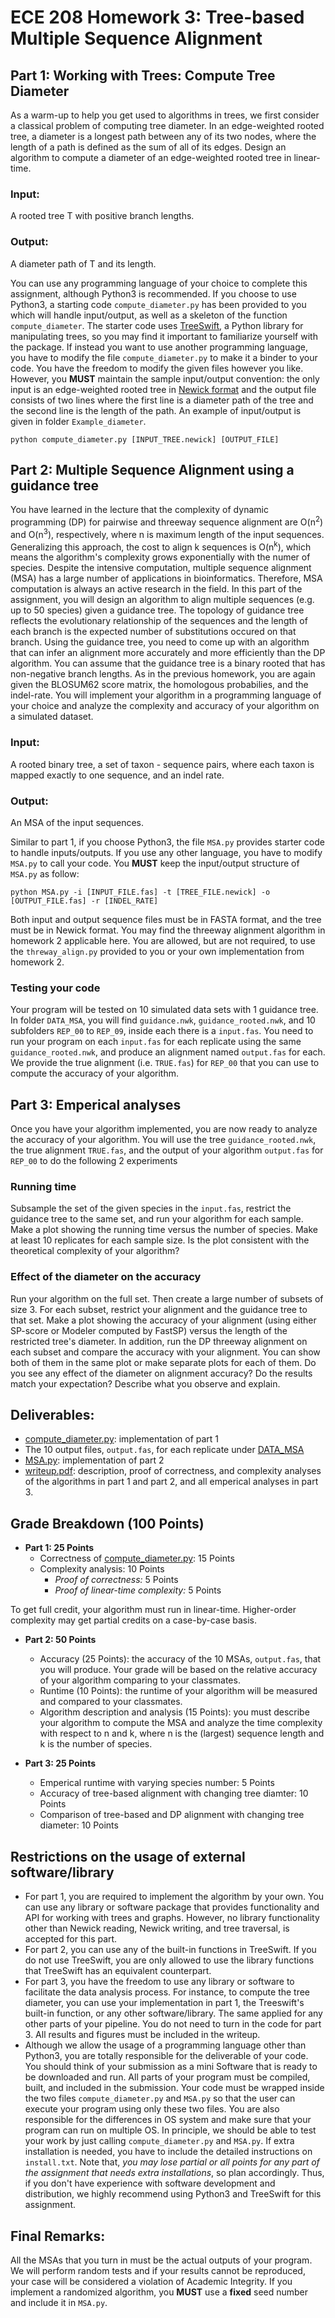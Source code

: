 # ECE 208 Homework 3: Tree-based Multiple Sequence Alignment 

## Part 1: Working with Trees: Compute Tree Diameter
As a warm-up to help you get used to algorithms in trees, we first consider a classical problem of computing tree diameter. In an edge-weighted rooted tree, a diameter is a longest path between any of its two nodes, where the length of a path is defined as the sum of all of its edges. Design an algorithm to compute a diameter of an edge-weighted rooted tree in linear-time.

### Input: 
A rooted tree T with positive branch lengths.

### Output:
A diameter path of T and its length.

You can use any programming language of your choice to complete this assignment, although Python3 is recommended. If you choose to use Python3, a starting code ```compute_diameter.py``` has been provided to you which will handle input/output, as well as a skeleton of the function ```compute_diameter```. The starter code uses [TreeSwift](https://niemasd.github.io/TreeSwift/), a Python library for manipulating trees, so you may find it important to familiarize yourself with the package. If instead you want to use another programming language, you have to modify the file ```compute_diameter.py``` to make it a binder to your code. You have the freedom to modify the given files however you like. However, you **MUST** maintain the sample input/output convention: the only input is an edge-weighted rooted tree in [Newick format](https://en.wikipedia.org/wiki/Newick_format) and the output file consists of two lines where the first line is a diameter path of the tree and the second line is the length of the path. An example of input/output is given in folder ```Example_diameter```.

```
python compute_diameter.py [INPUT_TREE.newick] [OUTPUT_FILE]
```

## Part 2: Multiple Sequence Alignment using a guidance tree
You have learned in the lecture that the complexity of dynamic programming (DP) for pairwise and threeway sequence alignment are O(n<sup>2</sup>) and O(n<sup>3</sup>), respectively, where n is maximum length of the input sequences. Generalizing this approach, the cost to align k sequences is O(n<sup>k</sup>), which means the algorithm's complexity grows exponentially with the numer of species. Despite the intensive computation, multiple sequence alignment (MSA) has a large number of applications in bioinformatics. Therefore, MSA computation is always an active research in the field. In this part of the assignment, you will design an algorithm to align multiple sequences (e.g. up to 50 species) given a guidance tree. The topology of guidance tree reflects the evolutionary relationship of the sequences and the length of each branch is the expected number of substitutions occured on that branch. Using the guidance tree, you need to come up with an algorithm that can infer an alignment more accurately and more efficiently than the DP algorithm. You can assume that the guidance tree is a binary rooted that has non-negative branch lengths.
As in the previous homework, you are again given the BLOSUM62 score matrix, the homologous probabilies, and the indel-rate. You will implement your algorithm in a programming language of your choice and analyze the complexity and accuracy of your algorithm on a simulated dataset. 

### Input:
A rooted binary tree, a set of taxon - sequence pairs, where each taxon is mapped exactly to one sequence, and an indel rate.

### Output:
An MSA of the input sequences.

Similar to part 1, if you choose Python3, the file ```MSA.py``` provides starter code to handle inputs/outputs. If you use any other language, you have to modify ```MSA.py``` to call your code. You **MUST** keep the input/output structure of ```MSA.py``` as follow:

```
python MSA.py -i [INPUT_FILE.fas] -t [TREE_FILE.newick] -o [OUTPUT_FILE.fas] -r [INDEL_RATE]
```
Both input and output sequence files must be in FASTA format, and the tree must be in Newick format. You may find the threeway alignment algorithm in homework 2 applicable here. You are allowed, but are not required, to use the ```threway_align.py``` provided to you or your own implementation from homework 2.

### Testing your code
Your program will be tested on 10 simulated data sets with 1 guidance tree. In folder ```DATA_MSA```, you will find ```guidance.nwk```, ```guidance_rooted.nwk```, and 10 subfolders ```REP_00``` to ```REP_09```, inside each there is a ```input.fas```. You need to run your program on each ```input.fas``` for each replicate using the same ```guidance_rooted.nwk```, and produce an alignment named ```output.fas``` for each. We provide the true alignment (i.e. ```TRUE.fas```) for ```REP_00``` that you can use to compute the accuracy of your algorithm.

## Part 3: Emperical analyses
Once you have your algorithm implemented, you are now ready to analyze the accuracy of your algorithm. You will use the tree ```guidance_rooted.nwk```, the true alignment ```TRUE.fas```, and the output of your algorithm ```output.fas``` for ```REP_00``` to do the following 2 experiments

### Running time
Subsample the set of the given species in the ```input.fas```, restrict the guidance tree to the same set, and run your algorithm for each sample. Make a plot showing the running time versus the number of species. Make at least 10 replicates for each sample size. Is the plot consistent with the theoretical complexity of your algorithm?

### Effect of the diameter on the accuracy
Run your algorithm on the full set. Then create a large number of subsets of size 3. For each subset, restrict your alignment and the guidance tree to that set. Make a plot showing the accuracy of your alignment (using either SP-score or Modeler computed by FastSP) versus the length of the restricted tree's diameter. In addition, run the DP threeway alignment on each subset and compare the accuracy with your alignment. You can show both of them in the same plot or make separate plots for each of them. Do you see any effect of the diameter on alignment accuracy? Do the results match your expectation? Describe what you observe and explain. 

## Deliverables:
* [compute_diameter.py](compute_diameter.py): implementation of part 1
* The 10 output files, ```output.fas```, for each replicate under [DATA_MSA](DATA_MSA)
* [MSA.py](MSA.py): implementation of part 2
* [writeup.pdf](writeup.pdf): description, proof of correctness, and complexity analyses of the algorithms in part 1 and part 2, and all emperical analyses in part 3.

## Grade Breakdown (100 Points)
* **Part 1: 25 Points**
    * Correctness of [compute_diameter.py](compute_diameter.py): 15 Points
    * Complexity analysis: 10 Points
      * *Proof of correctness:* 5 Points
      * *Proof of linear-time complexity:* 5 Points
      
To get full credit, your algorithm must run in linear-time. Higher-order complexity may get partial credits on a case-by-case basis.        
* **Part 2: 50 Points**
   * Accuracy (25 Points): the accuracy of the 10 MSAs, ```output.fas```, that you will produce. Your grade will be based on the relative accuracy of your algorithm comparing to your classmates. 
   * Runtime (10 Points): the runtime of your algorithm will be measured and compared to your classmates.   
   * Algorithm description and analysis (15 Points): you must describe your algorithm to compute the MSA and analyze the time complexity with respect to n and k, where n is the (largest) sequence length and k is the number of species.
   
* **Part 3: 25 Points**
   * Emperical runtime with varying species number: 5 Points
   * Accuracy of tree-based alignment with changing tree diamter: 10 Points
   * Comparison of tree-based and DP alignment with changing tree diameter: 10 Points
   
## Restrictions on the usage of external software/library
* For part 1, you are required to implement the algorithm by your own. You can use any library or software package that provides functionality and API for working with trees and graphs. However, no library functionality other than Newick reading, Newick writing, and tree traversal, is accepted for this part.
* For part 2, you can use any of the built-in functions in TreeSwift. If you do not use TreeSwift, you are only allowed to use the library functions that TreeSwift has an equivalent counterpart. 
* For part 3, you have the freedom to use any library or software to facilitate the data analysis process. For instance, to compute the tree diameter, you can use your implementation in part 1, the Treeswift's built-in function, or any other software/library. The same applied for any other parts of your pipeline. You do not need to turn in the code for part 3. All results and figures must be included in the writeup.
* Although we allow the usage of a programming language other than Python3, you are totally responsible for the deliverable of your code. You should think of your submission as a mini Software that is ready to be downloaded and run. All parts of your program must be compiled, built, and included in the submission. Your code must be wrapped inside the two files ```compute_diameter.py``` and ```MSA.py``` so that the user can execute your program using only these two files. You are also responsible for the differences in OS system and make sure that your program can run on multiple OS. In principle, we should be able to test your work by just calling ```compute_diameter.py``` and ```MSA.py```. If extra installation is needed, you have to include the detailed instructions on ```install.txt```. Note that, *you may lose partial or all points for any part of the assignment that needs extra installations*, so plan accordingly. Thus, if you don't have experience with software development and distribution, we highly recommend using Python3 and TreeSwift for this assignment.   

## Final Remarks:
All the MSAs that you turn in must be the actual outputs of your program. We will perform random tests and if your results cannot be reproduced, your case will be considered a violation of Academic Integrity. If you implement a randomized algorithm, you **MUST** use a **fixed** seed number and include it in ```MSA.py```. 
